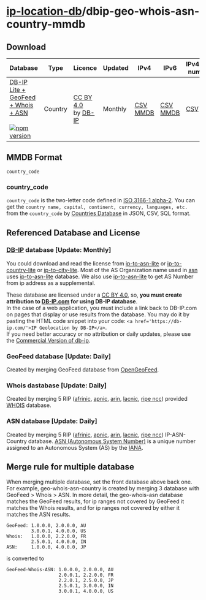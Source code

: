 # [ip-location-db](https://github.com/sapics/ip-location-db)/dbip-geo-whois-asn-country-mmdb

## Download

| Database | Type | Licence | Updated | IPv4 | IPv6 | IPv4-num | IPv6-num |
|---|---|---|---|---|---|---|---|
| [DB-IP Lite + GeoFeed + Whois + ASN](https://github.com/sapics/ip-location-db/tree/main/dbip-geo-whois-asn-country/)<br><br>[![npm version](https://img.shields.io/npm/v/@ip-location-db/dbip-geo-whois-asn-country?color=success&style=flat-square&label=CSV)](https://www.npmjs.com/package/@ip-location-db/dbip-geo-whois-asn-country)| Country | [CC BY 4.0](https://creativecommons.org/licenses/by/4.0/) <br> by [DB-IP](https://db-ip.com/) | Monthly | [CSV](https://cdn.jsdelivr.net/npm/@ip-location-db/dbip-geo-whois-asn-country/dbip-geo-whois-asn-country-ipv4.csv)<br>[MMDB](https://cdn.jsdelivr.net/npm/@ip-location-db/dbip-geo-whois-asn-country-mmdb/dbip-geo-whois-asn-country-ipv4.mmdb) | [CSV](https://cdn.jsdelivr.net/npm/@ip-location-db/dbip-geo-whois-asn-country/dbip-geo-whois-asn-country-ipv6.csv)<br>[MMDB](https://cdn.jsdelivr.net/npm/@ip-location-db/dbip-geo-whois-asn-country-mmdb/dbip-geo-whois-asn-country-ipv6.mmdb) | [CSV](https://cdn.jsdelivr.net/npm/@ip-location-db/dbip-geo-whois-asn-country/dbip-geo-whois-asn-country-ipv4-num.csv) | [CSV](https://cdn.jsdelivr.net/npm/@ip-location-db/dbip-geo-whois-asn-country/dbip-geo-whois-asn-country-ipv6-num.csv) |


## MMDB Format

```
country_code
```


### country_code

`country_code` is the two-letter code defined in [ISO 3166-1 alpha-2](https://wikipedia.org/wiki/ISO_3166-1_alpha-2).
You can get the `country name, capital, continent, currency, languages, etc.` from the `country_code` by [Countries Database](https://github.com/annexare/Countries) in JSON, CSV, SQL format.


## Referenced Database and License



### [DB-IP](https://db-ip.com/) database [Update: Monthly]

You could download and read the license from [ip-to-asn-lite](https://db-ip.com/db/download/ip-to-asn-lite) or [ip-to-country-lite](https://db-ip.com/db/download/ip-to-country-lite) or [ip-to-city-lite](https://db-ip.com/db/download/ip-to-city-lite).
Most of the AS Organization name used in [asn](https://www.npmjs.com/package/@ip-location-db/asn) uses [ip-to-asn-lite](https://db-ip.com/db/download/ip-to-asn-lite) database.
We also use [ip-to-asn-lite](https://db-ip.com/db/download/ip-to-asn-lite) to get AS Number from ip address as a supplemental.

These database are licensed under a [CC BY 4.0](https://creativecommons.org/licenses/by/4.0/), so, **you must create attribution to [DB-IP.com](https://db-ip.com/) for using DB-IP database**.<br>
In the case of a web application, you must include a link back to DB-IP.com on pages that display or use results from the database. You may do it by pasting the HTML code snippet into your code: `<a href='https://db-ip.com/'>IP Geolocation by DB-IP</a>`.<br>
If you need better accuracy or no attribution or daily updates, please use the [Commercial Version of db-ip](https://db-ip.com/db/ip-to-country).



### GeoFeed database [Update: Daily]

Created by merging GeoFeed database from [OpenGeoFeed](https://opengeofeed.org/).



### Whois dastabase [Update: Daily]

Created by merging 5 RIP ([afrinic](https://afrinic.net), [apnic](https://www.apnic.net), [arin](https://www.arin.net), [lacnic](https://www.lacnic.net), [ripe ncc](https://www.ripe.net)) provided [WHOIS](https://en.wikipedia.org/wiki/WHOIS) database.



### ASN database [Update: Daily]

Created by merging 5 RIP ([afrinic](https://afrinic.net), [apnic](https://www.apnic.net), [arin](https://www.arin.net), [lacnic](https://www.lacnic.net), [ripe ncc](https://www.ripe.net)) IP-ASN-Country database.
[ASN (Autonomous System Number)](https://wikipedia.org/wiki/Autonomous_system_(Internet)) is a unique number assigned to an Autonomous System (AS) by the [IANA](https://www.iana.org/).

## Merge rule for multiple database

When merging multiple database, set the front database above back one.
For example, geo-whois-asn-country is created by merging 3 database with GeoFeed > Whois > ASN.
In more detail, the geo-whois-asn database matches the GeoFeed results, for ip ranges not covered by GeoFeed it matches the Whois results, and for ip ranges not covered by either it matches the ASN results.
```
GeoFeed: 1.0.0.0, 2.0.0.0, AU
         3.0.0.1, 4.0.0.0, US
Whois:   1.0.0.0, 2.2.0.0, FR
         2.5.0.1, 4.0.0.0, IN
ASN:     1.0.0.0, 4.0.0.0, JP
```
is converted to
```
GeoFeed-Whois-ASN: 1.0.0.0, 2.0.0.0, AU
                   2.0.0.1, 2.2.0.0, FR
                   2.2.0.1, 2.5.0.0, JP
                   2.5.0.1, 3.0.0.0, IN
                   3.0.0.1, 4.0.0.0, US
```
